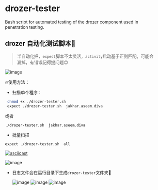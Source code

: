 # drozer-tester
Bash script for automated testing of the drozer component used in penetration testing. 

## drozer 自动化测试脚本🤖️
> 半自动化把，`expect`脚本不太灵活，`activity`启动基于正则匹配，可能会漏掉，有错误记得提问题😊



![image](https://github.com/JaveleyQAQ/drozer-tester/assets/132129852/9b1fab71-4c75-4eaf-9b68-c27d2adc680b)


🔥使用方法：

- 扫描单个程序：
```bash
 chmod +x ./drozer-tester.sh 
 expect ./drozer-tester.sh  jakhar.aseem.diva
 ```
或者

```bash
./drozer-tester.sh  jakhar.aseem.diva
 ```
- 批量扫描
```expect
expect ./drozer-tester.sh  all
```

[![asciicast](https://asciinema.org/a/591669.svg)](https://asciinema.org/a/591669)

![image](https://github.com/JaveleyQAQ/drozer-tester/assets/132129852/082cc657-7f5e-4131-a4f2-1fc1279bf4ae)


- 日志文件会在运行目录下生成`drozer-tester`文件夹📁

  ![image](https://github.com/JaveleyQAQ/drozer-tester/assets/132129852/a73fc79f-dd58-42f7-bb9b-acf330fe89c3)
  ![image](https://github.com/JaveleyQAQ/drozer-tester/assets/132129852/15a77e40-fa9c-413f-9dbf-7880148cddfc)
  ![image](https://github.com/JaveleyQAQ/drozer-tester/assets/132129852/ac468723-ab5c-4c00-b5e4-e2594016af26)

